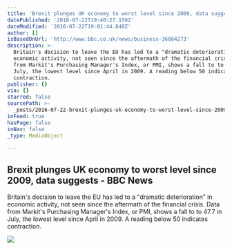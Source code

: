 ```yaml
---
title: 'Brexit plunges UK economy to worst level since 2009, data suggests - BBC News'
datePublished: '2016-07-22T19:40:27.159Z'
dateModified: '2016-07-22T19:01:44.840Z'
author: []
isBasedOnUrl: 'http://www.bbc.co.uk/news/business-36864273'
description: >-
  Britain's decision to leave the EU has led to a "dramatic deterioration" in
  economic activity, not seen since the aftermath of the financial crisis. Data
  from Markit's Purchasing Manager's Index, or PMI, shows a fall to to 47.7 in
  July, the lowest level since April in 2009. A reading below 50 indicates
  contraction.
publisher: {}
via: {}
starred: false
sourcePath: >-
  _posts/2016-07-22-brexit-plunges-uk-economy-to-worst-level-since-2009-data-su.md
inFeed: true
hasPage: false
inNav: false
_type: MediaObject

---
```

<article style=""><h1>Brexit plunges UK economy to worst level since 2009, data suggests - BBC News</h1><p>Britain's decision to leave the EU has led to a "dramatic deterioration" in economic activity, not seen since the aftermath of the financial crisis. Data from Markit's Purchasing Manager's Index, or PMI, shows a fall to to 47.7 in July, the lowest level since April in 2009. A reading below 50 indicates contraction.</p><img src="http://ichef-1.bbci.co.uk/news/1024/cpsprodpb/9E3B/production/_88070504_gettyimages-498923856.jpg" /></article>